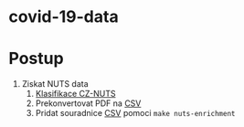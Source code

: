 # covid-19-data


# Postup

1. Ziskat NUTS data
    1. [Klasifikace CZ-NUTS](https://www.czso.cz/csu/czso/klasifikace-uzemnich-statistickych-jednotek-cz-nuts)
    2. Prekonvertovat PDF na [CSV](support/nuts-raw.csv)
    3. Pridat souradnice [CSV](support/nuts-enriched.csv) pomoci `make nuts-enrichment`
